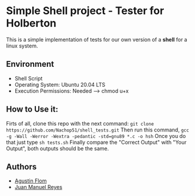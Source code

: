 # Simple Shell project - Tester for Holberton

This is a simple implementation of tests for our own version of a **shell** for a linux system.

## Environment 
* Shell Script
* Operating System: Ubuntu 20.04 LTS
* Execution Permissions: Needed --> chmod u+x

## How to Use it:

Firts of all, clone this repo with the next command: ```git clone https://github.com/Nachop51/shell_tests.git```
Then run this command, ```gcc -g -Wall -Werror -Wextra -pedantic -std=gnu89 *.c -o hsh```
Once you do that just type ```sh tests.sh```
Finally compare the "Correct Output" with "Your Output", both outputs should be the same.

## Authors

* [Agustin Flom](https://github.com/agusfl)
* [Juan Manuel Reyes](https://github.com/JuanManuelReyes)
